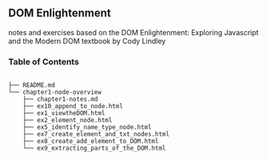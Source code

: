 ## DOM Enlightenment  
notes and exercises based on the DOM Enlightenment: Exploring Javascript and the Modern DOM textbook by Cody Lindley  

### Table of Contents

```

├── README.md  
└── chapter1-node-overview  
    ├── chapter1-notes.md  
    ├── ex10_append_to_node.html  
    ├── ex1_viewtheDOM.html  
    ├── ex2_element_node.html  
    ├── ex5_identify_name_type_node.html  
    ├── ex7_create_element_and_txt_nodes.html
    ├── ex8_create_add_element_to_DOM.html
    └── ex9_extracting_parts_of_the_DOM.html

```